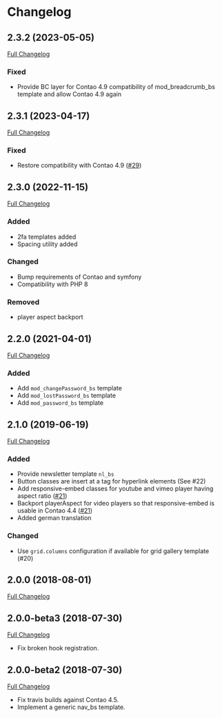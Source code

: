 
Changelog
=========

2.3.2 (2023-05-05)
------------------

[Full Changelog](https://github.com/contao-bootstrap/templates/compare/2.3.1...2.3.2)

### Fixed

 - Provide BC layer for Contao 4.9 compatibility of mod_breadcrumb_bs template and allow Contao 4.9 again

2.3.1 (2023-04-17)
------------------

[Full Changelog](https://github.com/contao-bootstrap/templates/compare/2.3.0...2.3.1)

### Fixed

 - Restore compatibility with Contao 4.9 ([#29](https://github.com/contao-bootstrap/templates/issues/29))

2.3.0 (2022-11-15)
------------------

[Full Changelog](https://github.com/contao-bootstrap/templates/compare/2.2.0...2.3.0)

### Added

 - 2fa templates added
 - Spacing utility added

### Changed

 - Bump requirements of Contao and symfony
 - Compatibility with PHP 8

### Removed

 - player aspect backport

2.2.0 (2021-04-01)
------------------

[Full Changelog](https://github.com/contao-bootstrap/templates/compare/2.1.0...2.2.0)

### Added

 - Add `mod_changePassword_bs` template
 - Add `mod_lostPassword_bs` template
 - Add `mod_password_bs` template

2.1.0 (2019-06-19)
------------------

[Full Changelog](https://github.com/contao-bootstrap/templates/compare/2.0.0...2.1.0)

### Added

 - Provide newsletter template `nl_bs`
 - Button classes are insert at a tag for hyperlink elements (See #22)
 - Add responsive-embed classes for youtube and vimeo player having aspect ratio ([#21](https://github.com/contao-bootstrap/templates/issues/21))
 - Backport playerAspect for video players so that responsive-embed is usable in Contao 4.4 ([#21](https://github.com/contao-bootstrap/templates/issues/21))
 - Added german translation

### Changed

 - Use `grid.columns` configuration if available for grid gallery template (#20)

2.0.0 (2018-08-01)
------------------

[Full Changelog](https://github.com/contao-bootstrap/templates/compare/2.0.0-beta3...2.0.0)

2.0.0-beta3 (2018-07-30)
------------------------

[Full Changelog](https://github.com/contao-bootstrap/templates/compare/2.0.0-beta2...2.0.0-beta3)

 - Fix broken hook registration.


2.0.0-beta2 (2018-07-30)
------------------------

[Full Changelog](https://github.com/contao-bootstrap/templates/compare/2.0.0-beta1...2.0.0-beta2)

 - Fix travis builds against Contao 4.5.
 - Implement a generic nav_bs template.
